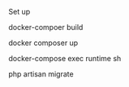 Set up 

docker-compoer build 


docker composer up

docker-compose exec runtime sh

php artisan migrate

